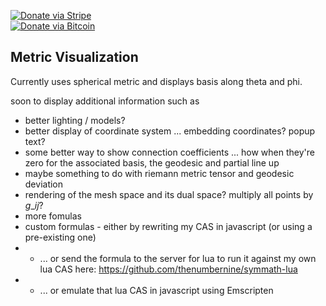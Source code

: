 [![Donate via Stripe](https://img.shields.io/badge/Donate-Stripe-green.svg)](https://buy.stripe.com/00gbJZ0OdcNs9zi288)<br>
[![Donate via Bitcoin](https://img.shields.io/badge/Donate-Bitcoin-green.svg)](bitcoin:37fsp7qQKU8XoHZGRQvVzQVP8FrEJ73cSJ)<br>

## Metric Visualization

Currently uses spherical metric and displays basis along theta and phi.

soon to display additional information such as
- better lighting / models?
- better display of coordinate system ... embedding coordinates? popup text?
- some better way to show connection coefficients ... how when they're zero for the associated basis, the geodesic and partial line up
- maybe something to do with riemann metric tensor and geodesic deviation
- rendering of the mesh space and its dual space? multiply all points by $g\_{ij}$?
- more fomulas
- custom formulas - either by rewriting my CAS in javascript (or using a pre-existing one)
- - ... or send the formula to the server for lua to run it against my own lua CAS here: https://github.com/thenumbernine/symmath-lua
- - ... or emulate that lua CAS in javascript using Emscripten

